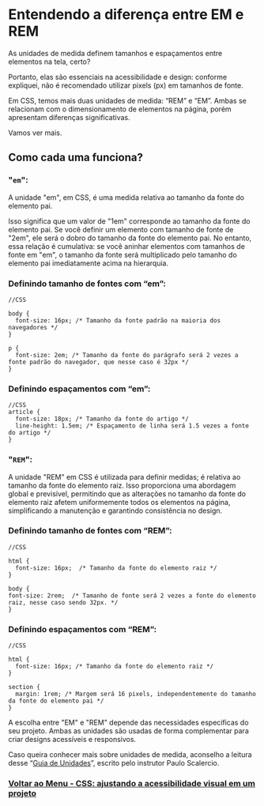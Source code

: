 # Entendendo a diferença entre EM e REM

As unidades de medida definem tamanhos e espaçamentos entre elementos na tela, certo?

Portanto, elas são essenciais na acessibilidade e design: conforme expliquei, não é recomendado utilizar pixels (px) em tamanhos de fonte.

Em CSS, temos mais duas unidades de medida: “REM” e “EM”. Ambas se relacionam com o dimensionamento de elementos na página, porém apresentam diferenças significativas.

Vamos ver mais.

## Como cada uma funciona?

### "`em`":

A unidade "em", em CSS, é uma medida relativa ao tamanho da fonte do elemento pai.

Isso significa que um valor de "1em" corresponde ao tamanho da fonte do elemento pai. Se você definir um elemento com tamanho de fonte de "2em", ele será o dobro do tamanho da fonte do elemento pai. No entanto, essa relação é cumulativa: se você aninhar elementos com tamanhos de fonte em "em", o tamanho da fonte será multiplicado pelo tamanho do elemento pai imediatamente acima na hierarquia.

### Definindo tamanho de fontes com “em”:

```
//CSS

body {
  font-size: 16px; /* Tamanho da fonte padrão na maioria dos navegadores */
}

p {
  font-size: 2em; /* Tamanho da fonte do parágrafo será 2 vezes a fonte padrão do navegador, que nesse caso é 32px */
}
```

### Definindo espaçamentos com “em”:

```
//CSS
article {
  font-size: 18px; /* Tamanho da fonte do artigo */
  line-height: 1.5em; /* Espaçamento de linha será 1.5 vezes a fonte do artigo */
}
```

### "`REM`":

A unidade "REM" em CSS é utilizada para definir medidas; é relativa ao tamanho da fonte do elemento raiz. Isso proporciona uma abordagem global e previsível, permitindo que as alterações no tamanho da fonte do elemento raiz afetem uniformemente todos os elementos na página, simplificando a manutenção e garantindo consistência no design.

### Definindo tamanho de fontes com “REM”:

```
//CSS

html {
  font-size: 16px;  /* Tamanho da fonte do elemento raiz */
}

body {
font-size: 2rem;  /* Tamanho de fonte será 2 vezes a fonte do elemento raiz, nesse caso sendo 32px. */
}
```

### Definindo espaçamentos com “REM”:

```
//CSS

html {
  font-size: 16px; /* Tamanho da fonte do elemento raiz */
}

section {
  margin: 1rem; /* Margem será 16 pixels, independentemente do tamanho da fonte do elemento pai */
}
```

A escolha entre "EM" e "REM" depende das necessidades específicas do seu projeto. Ambas as unidades são usadas de forma complementar para criar designs acessíveis e responsivos.

Caso queira conhecer mais sobre unidades de medida, aconselho a leitura desse “[Guia de Unidades](https://www.alura.com.br/artigos/guia-de-unidades-no-css)”, escrito pelo instrutor Paulo Scalercio.

### [Voltar ao Menu - CSS: ajustando a acessibilidade visual em um projeto](../menu.md)
